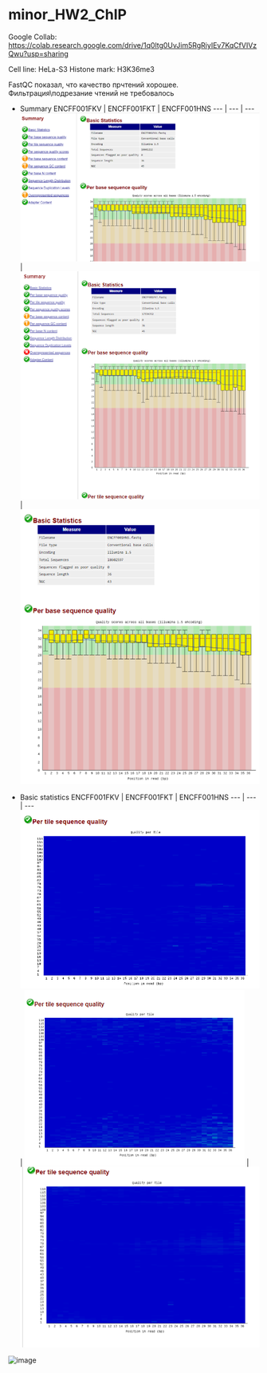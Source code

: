 # minor_HW2_ChIP
 Google Collab: https://colab.research.google.com/drive/1q0ltg0UvJim5RgRiyIEv7KqCfVIVzQwu?usp=sharing

Cell line: HeLa-S3
Histone mark: H3K36me3

FastQC показал, что качество прчтений хорошее. <br>
Фильтрация\подрезание чтений не требовалось

 * Summary
     ENCFF001FKV | ENCFF001FKT | ENCFF001HNS 
     --- | --- | --- 
     ![](https://github.com/OlgaChechekina/minor_HW2_ChIP/blob/main/FastQC_pics/FKV_FQC_1.PNG) | ![](https://github.com/OlgaChechekina/minor_HW2_ChIP/blob/main/FastQC_pics/FKT_FQC_1.PNG) | ![](https://github.com/OlgaChechekina/minor_HW2_ChIP/blob/main/FastQC_pics/HNS_FQC_1.PNG)

 * Basic statistics
     ENCFF001FKV | ENCFF001FKT | ENCFF001HNS 
     --- | --- | --- 
     ![](https://github.com/OlgaChechekina/minor_HW2_ChIP/blob/main/FastQC_pics/FKV_FQC_2.PNG) | ![](https://github.com/OlgaChechekina/minor_HW2_ChIP/blob/main/FastQC_pics/FKT_FQC_2.PNG) | ![](https://github.com/OlgaChechekina/minor_HW2_ChIP/blob/main/FastQC_pics/HNS_FQC_2.PNG)
  
     


![image](https://user-images.githubusercontent.com/60808830/157463130-878c9b56-416f-4e4a-ac62-c1f3bc019191.png)

